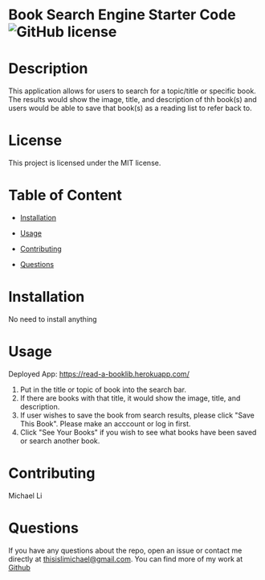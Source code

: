 # Book Search Engine Starter Code ![GitHub license](https://img.shields.io/badge/license-MIT-blue.svg)


# Description

This application allows for users to search for a topic/title or specific book. The results would show the image, title, and description of thh book(s) and users would be able to save that book(s) as a reading list to refer back to.

# License
This project is licensed under the MIT license.

# Table of Content

* [Installation](#installation)

* [Usage](#usage)

* [Contributing](#contributing)

* [Questions](#questions)

# Installation
No need to install anything

# Usage
Deployed App: https://read-a-booklib.herokuapp.com/

1. Put in the title or topic of book into the search bar.
2. If there are books with that title, it would show the image, title, and description.
3. If user wishes to save the book from search results, please click "Save This Book". Please make an acccount or log in first.
4. Click "See Your Books" if you wish to see what books have been saved or search another book.

# Contributing
Michael Li

# Questions 
If you have any questions about the repo, open an issue or contact me directly at thisislimichael@gmail.com. 
You can find more of my work at [Github](https://github.com/limichael97)
